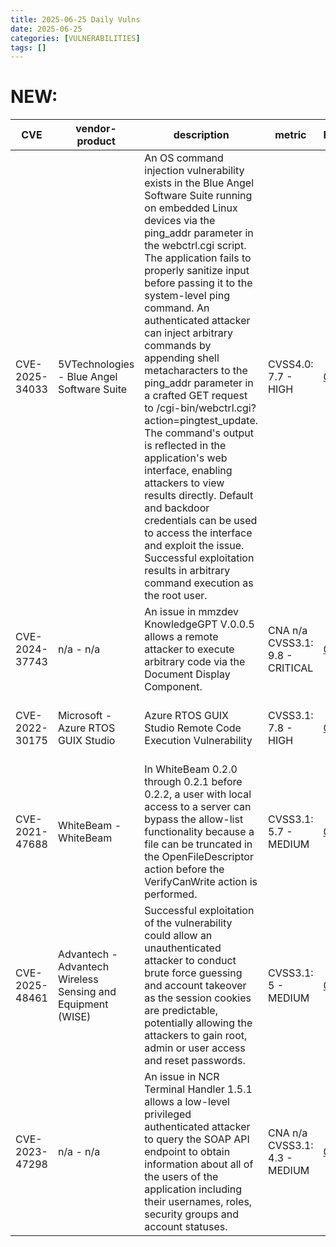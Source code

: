 ```yaml
---
title: 2025-06-25 Daily Vulns
date: 2025-06-25
categories: [VULNERABILITIES]
tags: []
---
```


# NEW:

| CVE            | vendor-product                                              | description                                                                                                                                                                                                                                                                                                                                                                                                                                                                                                                                                                                                                                                                                                                                                                  | metric                          | Referenceurl                                                                                                                                                                                                 | title                                                      | GithubURL                                                     |                                                                                                                                   |
| -------------- | ----------------------------------------------------------- | ---------------------------------------------------------------------------------------------------------------------------------------------------------------------------------------------------------------------------------------------------------------------------------------------------------------------------------------------------------------------------------------------------------------------------------------------------------------------------------------------------------------------------------------------------------------------------------------------------------------------------------------------------------------------------------------------------------------------------------------------------------------------------- | ------------------------------- | ------------------------------------------------------------------------------------------------------------------------------------------------------------------------------------------------------------ | ---------------------------------------------------------- | ------------------------------------------------------------- | --------------------------------------------------------------------------------------------------------------------------------- |
| CVE-2025-34033 | 5VTechnologies - Blue Angel Software Suite                  | An OS command injection vulnerability exists in the Blue Angel Software Suite running on embedded Linux devices via the ping\_addr parameter in the webctrl.cgi script. The application fails to properly sanitize input before passing it to the system-level ping command. An authenticated attacker can inject arbitrary commands by appending shell metacharacters to the ping\_addr parameter in a crafted GET request to /cgi-bin/webctrl.cgi?action=pingtest\_update. The command's output is reflected in the application's web interface, enabling attackers to view results directly. Default and backdoor credentials can be used to access the interface and exploit the issue. Successful exploitation results in arbitrary command execution as the root user. | CVSS4.0: 7.7 - HIGH             | [0](https://www.exploit-db.com/exploits/46792) [1](https://vulncheck.com/advisories/5vtechnologies-blue-angel-command-injection)                                                                             | Exploitation: pocAutomatable: noTechnical Impact: total    | 5VTechnologies Blue Angel Software Suite OS Command Injection | [github](https://github.com/cisagov/vulnrichment/raw/941506d0cdd786aa327364662c4da2f1b26fc016/2025%2F34xxx%2FCVE-2025-34033.json) |
| CVE-2024-37743 | n/a - n/a                                                   | An issue in mmzdev KnowledgeGPT V.0.0.5 allows a remote attacker to execute arbitrary code via the Document Display Component.                                                                                                                                                                                                                                                                                                                                                                                                                                                                                                                                                                                                                                               | CNA n/a CVSS3.1: 9.8 - CRITICAL | [0](https://github.com/mmz-001/knowledge%5Fgpt/blob/main/knowledge%5Fgpt/main.py) [1](https://medium.com/@cnetsec/vulnerability-identified-in-knowledgegpt-version-0-0-5-5168ec081842)                       | Exploitation: noneAutomatable: yesTechnical Impact: total  | undefined                                                     | [github](https://github.com/cisagov/vulnrichment/raw/5baa074dceb9cafad9f0004e789752f099778851/2024%2F37xxx%2FCVE-2024-37743.json) |
| CVE-2022-30175 | Microsoft - Azure RTOS GUIX Studio                          | Azure RTOS GUIX Studio Remote Code Execution Vulnerability                                                                                                                                                                                                                                                                                                                                                                                                                                                                                                                                                                                                                                                                                                                   | CVSS3.1: 7.8 - HIGH             | [0](https://msrc.microsoft.com/update-guide/vulnerability/CVE-2022-30175)                                                                                                                                    | Exploitation: noneAutomatable: noTechnical Impact: total   | Azure RTOS GUIX Studio Remote Code Execution Vulnerability    | [github](https://github.com/cisagov/vulnrichment/raw/4e10fc08b91af31e0a63fd90b49cfe971cb9206e/2022%2F30xxx%2FCVE-2022-30175.json) |
| CVE-2021-47688 | WhiteBeam - WhiteBeam                                       | In WhiteBeam 0.2.0 through 0.2.1 before 0.2.2, a user with local access to a server can bypass the allow-list functionality because a file can be truncated in the OpenFileDescriptor action before the VerifyCanWrite action is performed.                                                                                                                                                                                                                                                                                                                                                                                                                                                                                                                                  | CVSS3.1: 5.7 - MEDIUM           | [0](https://github.com/WhiteBeamSec/WhiteBeam/security/advisories/GHSA-3f8r-9483-pfxj) [1](https://github.com/WhiteBeamSec/WhiteBeam/security/policy) [2](https://github.com/WhiteBeamSec/WhiteBeam/pull/22) | Exploitation: noneAutomatable: noTechnical Impact: partial | undefined                                                     | [github](https://github.com/cisagov/vulnrichment/raw/bebaf1e0d5a1f04d6f688513c41da460373aaeb9/2021%2F47xxx%2FCVE-2021-47688.json) |
| CVE-2025-48461 | Advantech - Advantech Wireless Sensing and Equipment (WISE) | Successful exploitation of the vulnerability could allow an unauthenticated attacker to conduct brute force guessing and account takeover as the session cookies are predictable, potentially allowing the attackers to gain root, admin or user access and reset passwords.                                                                                                                                                                                                                                                                                                                                                                                                                                                                                                 | CVSS3.1: 5 - MEDIUM             | [0](https://www.csa.gov.sg/alerts-and-advisories/alerts/al-2025-061/)                                                                                                                                        | Exploitation: noneAutomatable: noTechnical Impact: partial | Weak Session Cookie Entropy                                   | [github](https://github.com/cisagov/vulnrichment/raw/b1f212e0879a540e97aac660c6ef8f34c762e90d/2025%2F48xxx%2FCVE-2025-48461.json) |
| CVE-2023-47298 | n/a - n/a                                                   | An issue in NCR Terminal Handler 1.5.1 allows a low-level privileged authenticated attacker to query the SOAP API endpoint to obtain information about all of the users of the application including their usernames, roles, security groups and account statuses.                                                                                                                                                                                                                                                                                                                                                                                                                                                                                                           | CNA n/a CVSS3.1: 4.3 - MEDIUM   | [0](https://drive.google.com/file/d/1-BDd0ycuYhuxo-lg4th-Cswimoqqzkot/view?usp=sharing) [1](https://github.com/pwahba/cve-research/blob/main/CVE-2023-47298/CVE-2023-47298.md)                               | Exploitation: noneAutomatable: noTechnical Impact: partial | undefined                                                     | [github](https://github.com/cisagov/vulnrichment/raw/7744b079b52f1e8875df8bc79b986fd03994ad91/2023%2F47xxx%2FCVE-2023-47298.json) |